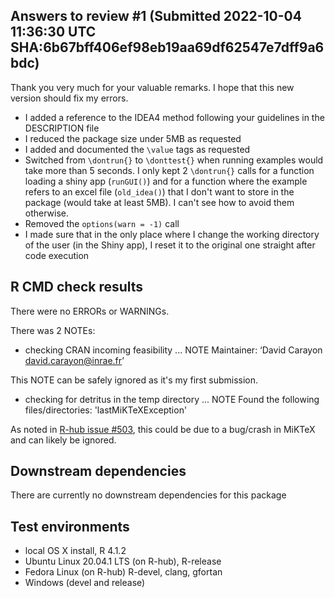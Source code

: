 ## Answers to review #1 (Submitted 2022-10-04 11:36:30 UTC SHA:6b67bff406ef98eb19aa69df62547e7dff9a6bdc)
Thank you very much for your valuable remarks. I hope that this new version should fix my errors.

* I added a reference to the IDEA4 method following your guidelines in the DESCRIPTION file
* I reduced the package size under 5MB as requested
* I added and documented the `\value` tags as requested
* Switched from `\dontrun{}` to `\donttest{}` when running examples would take more than 5 seconds. I only kept 2 `\dontrun{}` calls for a function loading a shiny app (`runGUI()`) and for a function where the example refers to an excel file (`old_idea()`) that I don't want to store in the package (would take at least 5MB). I can't see how to avoid them otherwise.
* Removed the `options(warn = -1)` call
* I made sure that in the only place where I change the working directory of the user (in the Shiny app), I reset it to the original one straight after code execution

## R CMD check results
There were no ERRORs or WARNINGs.

There was 2 NOTEs:

* checking CRAN incoming feasibility ... NOTE
Maintainer: ‘David Carayon <david.carayon@inrae.fr>’

This NOTE can be safely ignored as it's my first submission.

* checking for detritus in the temp directory ... NOTE
Found the following files/directories:
'lastMiKTeXException'

As noted in [R-hub issue #503](https://github.com/r-hub/rhub/issues/503), this could be due to a bug/crash in MiKTeX and can likely be ignored.

## Downstream dependencies
There are currently no downstream dependencies for this package

## Test environments
* local OS X install, R 4.1.2
* Ubuntu Linux 20.04.1 LTS (on R-hub), R-release
* Fedora Linux (on R-hub) R-devel, clang, gfortan
* Windows (devel and release)
